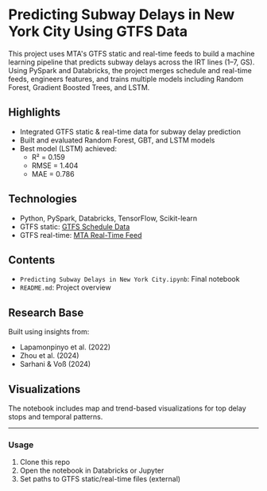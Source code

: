# Predicting Subway Delays in New York City Using GTFS Data

This project uses MTA's GTFS static and real-time feeds to build a machine learning pipeline that predicts subway delays across the IRT lines (1–7, GS). Using PySpark and Databricks, the project merges schedule and real-time feeds, engineers features, and trains multiple models including Random Forest, Gradient Boosted Trees, and LSTM.

## Highlights
- Integrated GTFS static & real-time data for subway delay prediction
- Built and evaluated Random Forest, GBT, and LSTM models
- Best model (LSTM) achieved:
  - R² = 0.159
  - RMSE = 1.404
  - MAE = 0.786

## Technologies
- Python, PySpark, Databricks, TensorFlow, Scikit-learn
- GTFS static: [GTFS Schedule Data](https://rrgtfsfeeds.s3.amazonaws.com/gtfs_supplemented.zip)
- GTFS real-time: [MTA Real-Time Feed](https://api-endpoint.mta.info/Dataservice/mtagtfsfeeds/nyct%2Fgtfs)

## Contents
- `Predicting Subway Delays in New York City.ipynb`: Final notebook
- `README.md`: Project overview

## Research Base
Built using insights from:
- Lapamonpinyo et al. (2022)
- Zhou et al. (2024)
- Sarhani & Voß (2024)

## Visualizations
The notebook includes map and trend-based visualizations for top delay stops and temporal patterns.

---

### Usage
1. Clone this repo
2. Open the notebook in Databricks or Jupyter
3. Set paths to GTFS static/real-time files (external)
